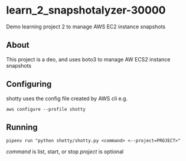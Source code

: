 # learn_2_snapshotalyzer-30000
Demo learning project 2 to manage AWS EC2 instance snapshots


## About
This project is a deo, and uses boto3 to manage AW ECS2 instance snapshots

## Configuring
shotty uses the config file created by AWS cli e.g.

`aws configure --profile shotty`

## Running

`pipenv run "python shotty/shotty.py <command> <--project=PROJECT>"`

*command* is list, start, or stop
*project* is optional
